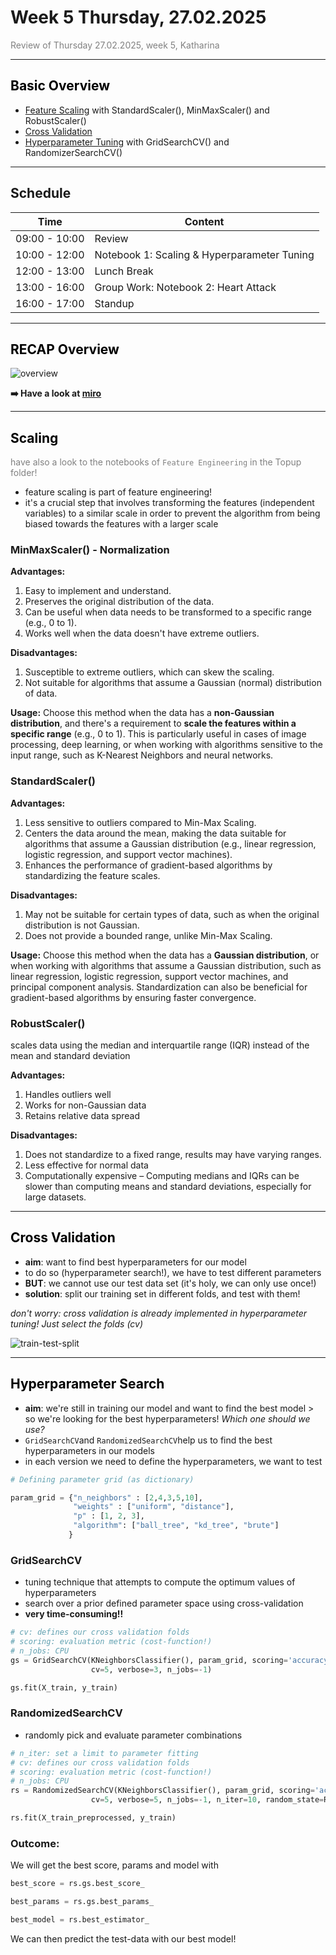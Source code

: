# Week 5 Thursday, 27.02.2025
<span style="color:grey">
Review of Thursday 27.02.2025, week 5, Katharina
</span>

---
## <span style="color:black"> __Basic Overview__ </span>
 

* [Feature Scaling](#scaling) with StandardScaler(), MinMaxScaler() and RobustScaler()
* [Cross Validation](#cross-validation)
* [Hyperparameter Tuning](#hyperparameter-search) with GridSearchCV() and RandomizerSearchCV()

---
##  __Schedule__


|Time|Content|
|---|---|
|09:00 - 10:00|Review|
|10:00 - 12:00|Notebook 1: Scaling & Hyperparameter Tuning|
|12:00 - 13:00|Lunch Break| 
|13:00 - 16:00|Group Work: Notebook 2: Heart Attack|
|16:00 - 17:00|Standup|


---
## <span style="color:black"> RECAP Overview </span>

![overview](./images/20250227_Hyperparameter/overview_datascience_lifecycle.jpg)


**➡️ Have a look at [miro](https://miro.com/app/board/uXjVIaeC54k=/?share_link_id=390078315376)**

_____

## <span style="color:black"> Scaling </span>
<span style="color:grey"> have also a look to the notebooks of `Feature Engineering` in the Topup folder!</span>

- feature scaling is part of feature engineering!
- it's a crucial step that involves transforming the features (independent variables) to a similar scale in order to prevent the algorithm from being biased towards the features with a larger scale

### MinMaxScaler() - Normalization

**Advantages:**
1. Easy to implement and understand.
2. Preserves the original distribution of the data.
3. Can be useful when data needs to be transformed to a specific range (e.g., 0 to 1).
4. Works well when the data doesn't have extreme outliers.

**Disadvantages:**
1. Susceptible to extreme outliers, which can skew the scaling.
2. Not suitable for algorithms that assume a Gaussian (normal) distribution of data.

**Usage:**
Choose this method when the data has a **non-Gaussian distribution**, and there's a requirement to **scale the features within a specific range** (e.g., 0 to 1). This is particularly useful in cases of image processing, deep learning, or when working with algorithms sensitive to the input range, such as K-Nearest Neighbors and neural networks.

### StandardScaler() 
**Advantages:**
1. Less sensitive to outliers compared to Min-Max Scaling.
2. Centers the data around the mean, making the data suitable for algorithms that assume a Gaussian distribution (e.g., linear regression, logistic regression, and support vector machines).
3. Enhances the performance of gradient-based algorithms by standardizing the feature scales.

**Disadvantages:**
1. May not be suitable for certain types of data, such as when the original distribution is not Gaussian.
2. Does not provide a bounded range, unlike Min-Max Scaling.

**Usage:** Choose this method when the data has a **Gaussian distribution**, or when working with algorithms that assume a Gaussian distribution, such as linear regression, logistic regression, support vector machines, and principal component analysis. Standardization can also be beneficial for gradient-based algorithms by ensuring faster convergence.

### RobustScaler()

scales data using the median and interquartile range (IQR) instead of the mean and standard deviation 

**Advantages:**
1. Handles outliers well
2. Works for non-Gaussian data
3. Retains relative data spread 

**Disadvantages:**
1. Does not standardize to a fixed range, results may have varying ranges.
2. Less effective for normal data 
3. Computationally expensive – Computing medians and IQRs can be slower than computing means and standard deviations, especially for large datasets.

_____

## <span style="color:black"> Cross Validation </span>

- **aim**: want to find best hyperparameters for our model
- to do so (hyperparameter search!), we have to test different parameters
- **BUT**: we cannot use our test data set (it's holy, we can only use once!) 
- **solution**: split our training set in different folds, and test with them!

_don't worry: cross validation is already implemented in hyperparameter tuning! Just select the folds (cv)_

![train-test-split](./images/20250227_Hyperparameter/train-test-split_cross-validation.png)

_____

## <span style="color:black"> Hyperparameter Search </span>

- **aim**: we're still in training our model and want to find the best model > so we're looking for the best hyperparameters! _Which one should we use?_
- `GridSearchCV`and `RandomizedSearchCV`help us to find the best hyperparameters in our models
- in each version we need to define the hyperparameters, we want to test

```python
# Defining parameter grid (as dictionary)

param_grid = {"n_neighbors" : [2,4,3,5,10], 
              "weights" : ["uniform", "distance"],
              "p" : [1, 2, 3],
              "algorithm": ["ball_tree", "kd_tree", "brute"]
             }
```

### GridSearchCV
- tuning technique that attempts to compute the optimum values of hyperparameters
- search over a prior defined parameter space using cross-validation
- **very time-consuming!!**

```python
# cv: defines our cross validation folds
# scoring: evaluation metric (cost-function!)
# n_jobs: CPU
gs = GridSearchCV(KNeighborsClassifier(), param_grid, scoring='accuracy',
                  cv=5, verbose=3, n_jobs=-1)

gs.fit(X_train, y_train)  
```

### RandomizedSearchCV
- randomly pick and evaluate parameter combinations

```python
# n_iter: set a limit to parameter fitting
# cv: defines our cross validation folds
# scoring: evaluation metric (cost-function!)
# n_jobs: CPU
rs = RandomizedSearchCV(KNeighborsClassifier(), param_grid, scoring='accuracy',
                  cv=5, verbose=5, n_jobs=-1, n_iter=10, random_state=RSEED)

rs.fit(X_train_preprocessed, y_train)
```

### Outcome:
We will get the best score, params and model with

```python
best_score = rs.gs.best_score_

best_params = rs.gs.best_params_

best_model = rs.best_estimator_
```

We can then predict the test-data with our best model!